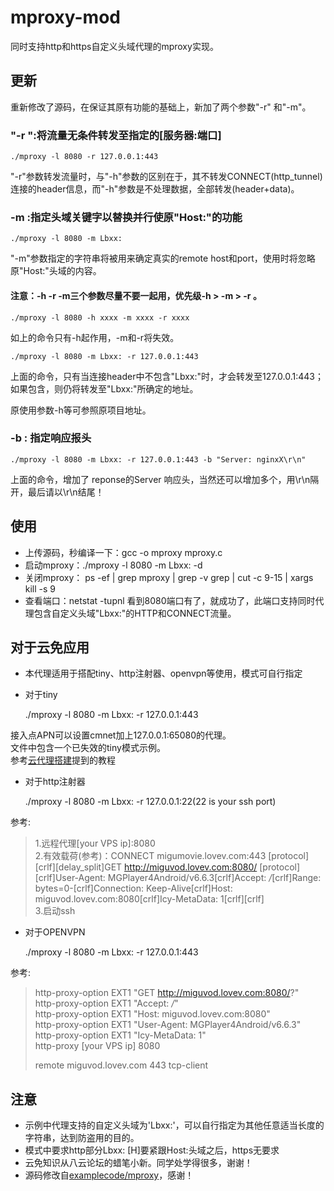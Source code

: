 # mproxy-mod
同时支持http和https自定义头域代理的mproxy实现。

## 更新
重新修改了源码，在保证其原有功能的基础上，新加了两个参数"-r" 和"-m"。

### "-r <server and port>":将流量无条件转发至指定的[服务器:端口]
    ./mproxy -l 8080 -r 127.0.0.1:443
"-r"参数转发流量时，与"-h"参数的区别在于，其不转发CONNECT(http_tunnel)连接的header信息，而"-h"参数是不处理数据，全部转发(header+data)。

### -m <ml key string>:指定头域关键字以替换并行使原"Host:"的功能
	./mproxy -l 8080 -m Lbxx:
"-m"参数指定的字符串将被用来确定真实的remote host和port，使用时将忽略原"Host:"头域的内容。
#### 注意：-h -r -m三个参数尽量不要一起用，优先级-h > -m > -r 。
	./mproxy -l 8080 -h xxxx -m xxxx -r xxxx
如上的命令只有-h起作用，-m和-r将失效。

	./mproxy -l 8080 -m Lbxx: -r 127.0.0.1:443
上面的命令，只有当连接header中不包含"Lbxx:"时，才会转发至127.0.0.1:443；如果包含，则仍将转发至"Lbxx:"所确定的地址。

原使用参数-h等可参照原项目地址。

### -b <set reponse header>: 指定响应报头
	./mproxy -l 8080 -m Lbxx: -r 127.0.0.1:443 -b "Server: nginxX\r\n"
 上面的命令，增加了 reponse的Server 响应头，当然还可以增加多个，用\r\n隔开，最后请以\r\n结尾！

## 使用
- 上传源码，秒编译一下：gcc -o mproxy mproxy.c 
- 启动mproxy：./mproxy -l 8080 -m Lbxx: -d 
- 关闭mproxy： ps -ef | grep mproxy | grep -v grep | cut -c 9-15 | xargs kill -s 9 
- 查看端口：netstat -tupnl 看到8080端口有了，就成功了，此端口支持同时代理包含自定义头域"Lbxx:"的HTTP和CONNECT流量。

## 对于云免应用  
- 本代理适用于搭配tiny、http注射器、openvpn等使用，模式可自行指定
- 对于tiny  

    ./mproxy -l 8080 -m Lbxx: -r 127.0.0.1:443

 接入点APN可以设置cmnet加上127.0.0.1:65080的代理。  
 文件中包含一个已失效的tiny模式示例。  
 参考[云代理搭建](http://bybbs.org/read-65245-1.html)提到的教程  
- 对于http注射器  

    ./mproxy -l 8080 -m Lbxx: -r 127.0.0.1:22(22 is your ssh port)

 参考:
> 1.远程代理[your VPS ip]:8080  
> 2.有效载荷(参考)：CONNECT migumovie.lovev.com:443 [protocol][crlf][delay_split]GET http://miguvod.lovev.com:8080/ [protocol][crlf]User-Agent:  MGPlayer4Android/v6.6.3[crlf]Accept:  */*[crlf]Range:  bytes=0-[crlf]Connection: Keep-Alive[crlf]Host: miguvod.lovev.com:8080[crlf]Icy-MetaData:  1[crlf][crlf]  
> 3.启动ssh  

- 对于OPENVPN  

    ./mproxy -l 8080 -m Lbxx: -r 127.0.0.1:443

 参考:  
> http-proxy-option EXT1 "GET http://miguvod.lovev.com:8080/?"   
> http-proxy-option EXT1 "Accept:  */*"   
> http-proxy-option EXT1 "Host: miguvod.lovev.com:8080"   
> http-proxy-option EXT1 "User-Agent:  MGPlayer4Android/v6.6.3"  
> http-proxy-option EXT1 "Icy-MetaData:  1"  
> http-proxy [your VPS ip] 8080  
> 
> remote miguvod.lovev.com 443 tcp-client  

## 注意
- 示例中代理支持的自定义头域为'Lbxx:'，可以自行指定为其他任意适当长度的字符串，达到防盗用的目的。
- 模式中要求http部分Lbxx: [H]要紧跟Host:头域之后，https无要求
- 云免知识从八云论坛的蜡笔小新。同学处学得很多，谢谢！
- 源码修改自[examplecode/mproxy](https://github.com/examplecode/mproxy)，感谢！

